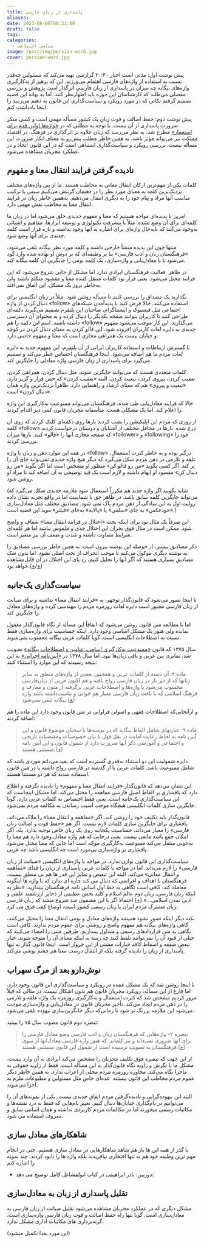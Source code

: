 ```yaml
---
title: پاسداری از زبان فارسی
aliases: 
date: 2023-08-06T00:31:00
draft: false
tags: 
categories:
  - سیاسی اجتماعی
image: /post/img/persian-word.jpg
cover: persian-word.jpg
---
```




پیش نوشت اول: مدتی است اخبار ۲۰:۳۰ گزارشی تهیه می‌کند که مسئولین چه‌قدر نسبت به استفاده از واژه‌های فارسی اهتمام می‌ورزند. این که پرهیز از به‌کارگیری واژه‌های بیگانه چه میزان در پاسداری از زبان فارسی اثرگذار است پژوهش و بررسی مفصلی می‌‌طلبد که کارشناسان این حوزه باید اظهارنظر کنند. اما به بهانه این قضیه تصمیم گرفتم نکاتی که در مورد رویکرد و سیاست‌گذاری این قانون به ذهنم می‌رسد را اینجا یادداشت کنم.

پیش نوشت دوم: حفظ اصالت و قوت زبانِ یک کشور مسأله مهمی است و کسی منکر ضرورتِ پاسداری از آن نیست. با توجه به مطلبی که در [«واژه‌ها اولین قدم برای استعمار»](https://khotoorat.ir/%d8%a7%d8%b3%d8%aa%d8%b9%d9%85%d8%a7%d8%b1-%d9%88%d8%a7%da%98%d9%87-%d9%87%d8%a7/) مطرح شد، به نظر می‌رسد که زبان علاوه بر اثرگذاری در فرهنگ، در اقتصاد مملکت نیز می‌تواند مؤثر باشد. به همین خاطر مطلب پیش‌رو به معنای انکار ضرورت این مسأله نیست، بررسی رویکرد و سیاست‌گذاری اشتباهی است که در این قانون اتخاذ و در عملکرد مجریان مشاهده می‌شود.

## نادیده گرفتن فرایند انتقال معنا و مفهوم

کلمات یکی از مهم‌ترین ارکان انتقال معانی به مخاطب هستند. ما از بین واژه‌های مختلف نزدیک‌ترین کلمه به معنای مورد نظر را در ذهنمان گزینش می‌کنیم سپس با ترکیب مناسب آنها مراد و پیام خود را به دیگری انتقال می‌دهیم. به‌همین خاطر زبان در فرایند انتقال معنا به مخاطب نقش مهمی دارد.

امروز با پدیده‌ای مواجه هستیم که معنا و مفهوم جدیدی خلق می‌شود اما در زبان ما کلمه‌ای برای آن وضع نشده. مثلاً با پیشرفت تکنولوژی و توسعه‌ ابزارها، مفاهیم و اشیائی به‌وجود می‌آیند که تابه‌حال واژه‌ای برای اشاره به آنها وجود نداشته و تازه قرار است کلمه جدیدی برای آنها وضع شود.

منتها چون این پدیده منشأ خارجی داشته و کلمه‌ مورد نظر بیگانه تلقی می‌شود، «فرهنگستان زبان و ادب فارسی» بنا بر وظیفه‌ای که بر دوش او نهاده شده وارد گود می‌شود تا با معادل‌یابی و واژه‌سازی، یک کلمه بومی را جایگزین آن کلمه بیگانه کند.

در ظاهر  فعالیت فرهنگستان ایرادی ندارد اما مشکل از جایی شروع می‌شود که این فرایند مختل می‌شود. یعنی قرار بود کلمات منتقل کننده معنا و مقصود متکلم باشند ولی به‌خاطر بروز یک مشکل، این اتفاق نمی‌افتد.

بگذارید یک مصداق را بررسی کنیم تا مسأله روشن شود. مثلاً در زبان انگلیسی برای دنبال کردن از واژه «follow» استفاده می‌کنند. حالا فرض کنید با پدیدآمدن شبکه‌های اجتماعی مثل فیسبوک و اینستاگرام، صاحبان این پلتفرم تصمیم می‌گیرند دکمه‌ای طراحی کنند تا کاربران بتوانند صفحه یکدیگر را دنبال کرده و به محتوای آن دسترسی داشته باشند. اسم این دکمه را هم «follow» می‌گذارند. این کار موجب می‌شود مفهوم جدیدی به دایره لغات کاربران افزوده شود. این فالو کردن به معنای دنبال کردن در کوچه و خیابان نیست یک همراهی مجازی است که معنا و مفهوم خاصی دارد.

با گسترش ارتباطات و استفاده کاربران ایرانی از آن پلتفرم‌، این مفهوم جدید به دایره لغات مردم ما هم اضافه می‌شود. اینجا فرهنگستان احساس خطر می‌کند و تصمیم می‌گیرد برای پاسداری از زبان فارسی واژه معادلی را جایگزین کند.

کلمات متعددی هستند که می‌توانند جایگزین شوند، مثل دنبال کردن، همراهی کردن، تعقیب کردن، پیروی کردن، تبعیت کردن. البته «تعقیب کردن» که حس فرار و گریز دارد. «تبعیت و پیروی» هم که معنای ارشاد و راهنمایی دارد. ظاهراً نزدیک‌ترین واژه همان «دنبال کردن» است.

حالا که فرایند معادل‌یابی طی شده، فرهنگستان می‌تواند ممنوعیت به‌کارگیری این واژه را اعلام کند. اما یک مشکلی هست. متأسفانه مجریان قانون کمی دیر اقدام کردند.

از روزی که مردم این اپلیکیشن را نصب کردند بارها روی دکمه‌ای کلیک کردند که روی آن کلمه‌ «follow» درج شده. بارها در محافل مختلف از آشنایان و دوستان درخواست کردند که صفحه مجازی آنها را «فالو» کنند. بارها میزان «follower» و «following» خود را بررسی کردند.

در همه این موارد ذهن و زبان با واژه «follow» درگیر بوده و به خاطر کثرت استعمال، علقه و تلازمی در ذهن مردم شکل می‌گیرد که دیگر هیچ واژه جدیدی نمی‌تواند جای آن را پر کند. اگر کسی بگوید «من رو فالو کن» منظور او مشخص است اما اگر بگوید «من رو دنبال کن» مقصود او ابهام داشته و لازم است یک قید توضیحی به آن اضافه کند تا مراد او روشن شود.

(شاید بگویید اگر واژه جدید هم مکرراً استعمال شود ملازمه‌ جدیدی شکل می‌گیرد که می‌تواند جایگزین کلمه سابق باشد. در ظاهر حق با شماست اما در واقع تجربه نشان داده روایت اول به این سادگی از ذهن مردم پاک نمی شود. مصادیق مختلف مثل معادل‌سازی «خودعکس» به جای «سلفی» یا «پالایه» به‌جای «فیلتر» موید این قضیه است.)

این صرفاً یک مثال بود برای اینکه بحث «اختلال در فرایند انتقال معنا» شفاف و واضح شود. ممکن است در مثال فوق بحران این اختلال جدی و ملموس نباشد اما هر کلمه‌ای شرایط متفاوت داشته و شدت و ضعف آن نیز متغیر است.

ذکر مصادیق بیشتر، از حوصله این نوشته بیرون است. به همین خاطر بررسی مصادیق را به نوشته دیگری موکول می‌کنم تا موجب انحراف از بحث اصلی نشود. اما بدون شک مصادیق بسیاری هستند که اگر آنها را تحلیل کنیم، رد پای این اختلال در آن قابل‌مشاهده خواهد بود.([+](https://rc.majlis.ir/fa/law/show/796638)/[+](https://qavanin.ir/Law/TreeText/89868))

## سیاست‌گذاری یک‌جانبه

تا اینجا تصور می‌شود که قانون‌گذار توجهی به «فرایند انتقال معنا» نداشته و برای صیانت از زبان فارسی مجبور است دایره لغات روزمره مردم را مهندسی کرده و واژه‌های معادل را جایگزین کند.

اما با مطالعه متن قانون روشن می‌شود که اتفاقاً این مسأله از نگاه قانون‌گذار مغفول نمانده ولی هنوز یک مشکل اساسی وجود دارد. اینکه حساسیت برای واژه‌سازی فقط نسبت به اصطلاحات انگلیسی است. گویا کلمات عربی بیگانه محسوب نمی‌شوند.

سال ۱۳۷۵ که قانون [«ممنوعیت به‌کارگیری اسامی، عناوین و اصطلاحات بیگانه»](https://rc.majlis.ir/fa/law/show/90477) تصویب شد، تمایزی بین عربی و باقی زبان‌ها نبود. اما سال ۱۳۷۸ در [«آیین‌نامه اجرایی»](https://rc.majlis.ir/fa/law/show/119218) به این نتیجه رسیدند که این موارد را استثناء کنند:

> ‌ماده ۴: آن دسته از کلمات عربی و همچنین بعضی از واژه‌های متعلق به سایر زبانها که از دیر باز در زبان فارسی رواج یافته و هم اکنون جزیی از زبان‌فارسی محسوب می‌شود یا واژه‌ها و اصطلاحات عربی برگرفته از متون و معارف و فرهنگ اسلامی که با بافت زبان فارسی معیار هم خوانی و تناسب‌داشته باشد واژه بیگانه تلقی نمی‌شود.([+](https://rc.majlis.ir/fa/law/show/119218))

و ازآنجایی‌که اصطلاحات فقهی و اصولی فراوانی در متن قانون وجود دارد این ماده را هم اضافه کردند:

> ‌ماده ۹: عبارتهای شامل الفاظ بیگانه که در نوشته‌ها یا سخنان موضوع قانون و این آیین نامه به لحاظ رعایت امانت در نقل قول یا بیان خصوصیات و‌مقتضیات تاریخی و اجتماعی و آموزشی ذکر آنها ضرورت دارد از شمول قانون و این آیین نامه مستثنی هستند.([+](https://rc.majlis.ir/fa/law/show/119218))

دایره‌ شمولیت این دو استثناء به‌قدری گسترده است که بعید می‌دانم موردی باشد که شامل ممنوعیت باشد. کلمات عربی یا از گذشته در فارسی رواج داشته یا در متن قانون استفاده شدند که هر دو مستثنا هستند.

این نشان می‌دهد که قانون‌گذار «فرایند انتقال معنا و مفهوم» را نادیده نگرفته و اطلاع دارد که پافشاری بر الفاظِ اصیلِ فارسی مفاهمه را مختل می‌کند. اما مشکل اینجاست که این سیاست‌گذاری یک‌جانبه است. یعنی فقط اختصاص به کلمات عربی دارد، گویا جایگزین‌ سازی کلمات انگلیسی هیچگاه موجب آسیب‌ رساندن به مکالمه مردم نمی‌شود.

قانون‌گذار باید تکلیف خود را روشن کند. اگر «مفاهمه و انتقال معنا» را ملاک می‌داند، پافشاری برای جایگزین سازی کلمات لازم نیست. اگر هم «حفظ قوت و اصالت زبان فارسی» را معیار می‌داند، حساسیت یکجانبه روی یک زبان خاص توجیه ندارد. بله، اگر امکان جمع باشد مانعی نیست. یعنی درجایی که هم واژه معادل وجود دارد هم معنا را به‌خوبی منتقل می‌کند ممنوعیت به‌کارگیری موجّه است اما جایی که معنا مختل می‌شود پافشاری بر واژه‌سازی بی‌مورد است چه انگلیسی باشد چه عربی.

سیاست‌گذاری این قانون توازن ندارد. در مواجه با واژه‌های انگلیسی «صیانت از زبان فارسی» را لازم می‌داند. اما در مواجه با کلمات عربی پاسداری از زبان را فدای «مفاهمه و انتقال معانی» می‌کند. 
البته این تبعیض و تمایز این قدر ها هم بی منطق نیست، فرهنگستان با اهداف و اغراضی که دنبال می کند چاره ای ندارد که با واژه ها اینگونه معامله کند. کافی است نگاهی به خط اول اساس نامه فرهنگستان بیندازید: «نظر به اینکه زبان فارسی، زبان دوم عالم اسلام و کلید بخش عظیمی از ذخایر ارزشمند علمی و ادبی تمدن اسلامی...».([+](https://apll.ir/%D8%A7%D8%B3%D8%A7%D8%B3%D9%86%D8%A7%D9%85%D9%87/)) احتمالا اگر با این مضمون شد شروع میشد که زبان فارسی زبان مشترک مردم ایران یا زبان رسمی کشور است، اوضاع کمی فرق می کرد.


نکته دیگر اینکه تصور نشود همیشه واژه‌های معادل و بومی انتقال معنا را مختل می‌کنند، گاهی واژه‌های بیگانه هم مفهوم واضح و روشنی برای عموم مردم ندارند. کافی است نگاهی به متن قراردادهای رسمی و متداول بیندازیم. طرفین متنی را امضاء می‌کنند که خیلی از قیود آن را نمی‌توانند تلفظ کنند چه رسد به اینکه معنای آن را متوجه شوند. خیار تبعض صفقه و اسقاط کافه خیارات مشتی از این خروار است. اینجا قانون گذار نه تنها پاسداری از زبان را نادیده گرفته بلکه از انتقال درست معنا هم چشم پوشی می‌کند.

## نوش‌دارو بعد از مرگ سهراب

تا اینجا روشن شد که یک مشکل عمده در رویکرد و سیاست‌گذاری این قانون وجود دارد. اما فارغ از این مسأله، رویکرد مجریان قانون هم بدون اشکال نیست. در مثالی که قبلاً مرور کردیم مشخص شد که کثرت استعمال و به‌کارگیری روزمره یک واژه علقه و تلازمی را در ذهن مردم ایجاد می‌کند. تأخیر مجریان قانون در معادل‌یابی و واژه‌سازی موجب می‌شود این ملازمه پررنگ تر شود تا زمانی‌که دیگر جایگزین‌سازی بیهوده تلقی می‌شود.

تبصره دوم قانون مصوب سال ۷۵ را ببینید:

> ‌تبصره ۲- واژه‌هایی که فرهنگستان زبان و ادب فارسی وضع معادل فارسی را برای آنها ضروری نمی‌داند و نیز کلماتی که هنوز واژه فارسی معادل‌آنها از سوی فرهنگستان به تصویب نرسیده است از شمول این قانون مستثنی هستند.([+](https://rc.majlis.ir/fa/law/show/90477))

از این جهت که تبصره فوق تکلیف مجریان را مشخص می‌کند ایرادی به آن وارد نیست. مشکل ما با نگرش و زاویه نگاه قانون‌گذار به این مسأله است. فقط از زاویه حقوقی به ماجرا نگاه می‌کند. محاوره روزمره مردم محلی از اعراب ندارد. به همین خاطر دیگر عموم مردم مخاطب این قانون نیستند. عده‌ای خاص مثل مسئولین و مطبوعات ملزم به اجرا می‌شوند.

البته این بیهوده‌گرایی و نادیده‌گرفتن مردم اتفاق جدیدی نیست. یکی از نمونه‌های آن را می‌توانیم در نام‌گذاری خیابان‌ها دنبال کنیم. تغییر نام‌هایی که فقط به درد نقشه‌ها و مکاتبات رسمی میخورند اما در مکالمات مردم کاربردی نداشته و همان اسامی سابق و معروف استفاده می شود.


## شاهکارهای معادل سازی
با گذر از همه این ها باز هم شاهد شاهکارهایی در معادل سازی هستیم. حتی در انجام مهم ترین وظیفه خود هم نه تنها افتخاری نیافریدند بلکه واژه ها را نابود کردند. چند نمونه را اشاره کنم
- دوربین: نادر ابراهیمی در کتاب ابولمشاغل کامل توضیح می دهد:


## تقلیل پاسداری از زبان به معادل‌سازی

مشکل دیگری که در عملکرد مجریان مشاهده می‌شود تقلیل صیانت از زبان فارسی به معادل‌سازی است. گویا تنها راه حفظ اصالت و قوت زبان فارسی واژه‌سازی است. گرته‌برداری های مکاتبات اداری مشکل ندارد. 

(این مورد بعدا تکمیل میشود)





